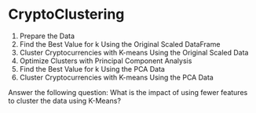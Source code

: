 # CryptoClustering

1) Prepare the Data
2) Find the Best Value for k Using the Original Scaled DataFrame
3) Cluster Cryptocurrencies with K-means Using the Original Scaled Data
4) Optimize Clusters with Principal Component Analysis
5) Find the Best Value for k Using the PCA Data
6) Cluster Cryptocurrencies with K-means Using the PCA Data

Answer the following question:
What is the impact of using fewer features to cluster the data using K-Means?
